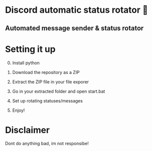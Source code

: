 # Discord automatic status rotator 🤖  
 
## Automated message sender & status rotator   
 
# Setting it up

0. Install python
1. Download the repository as a ZIP  
2. Extract the ZIP file in your file exporer 
3. Go in your extracted folder and open start.bat  
4. Set up rotating statuses/messages  
   
5. Enjoy! 

# Disclaimer

Dont do anything bad, im not responsibe!
